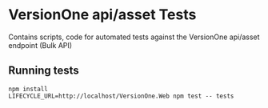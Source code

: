 # VersionOne api/asset Tests
Contains scripts, code for automated tests against the VersionOne api/asset endpoint (Bulk API)

## Running tests

```
npm install
LIFECYCLE_URL=http://localhost/VersionOne.Web npm test -- tests
```
